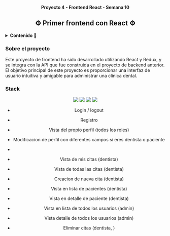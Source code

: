 __<p align="center">Proyecto 4 - Frontend React - Semana 10</p>__
<h2 align="center">⚙️ Primer frontend con React ⚙️</h2>

<details>
  <summary><b>Contenido</b> 📝</summary>
  <ol>
    <li><a href="#sobre-el-proyecto">Sobre el proyecto</a></li>
    <li><a href="#stack">Stack</a></li>
    <li><a href="#agradecimientos">Agradecimientos</a></li>
    <li><a href="#contacto">Contacto</a></li>
  </ol>
</details>

### Sobre el proyecto

Este proyecto de frontend ha sido desarrollado utilizando React y Redux, y se integra con la API que fue construida en el proyecto de backend anterior. El objetivo principal de este proyecto es proporcionar una interfaz de usuario intuitiva y amigable para administrar una clínica dental.

### Stack
<div align="center">
<img src= "https://img.shields.io/badge/react-%2320232a.svg?style=for-the-badge&logo=react&logoColor=%2361DAFB">
<img src= "https://img.shields.io/badge/redux-%23593d88.svg?style=for-the-badge&logo=redux&logoColor=white">
<img src= "https://img.shields.io/badge/bootstrap-%23563D7C.svg?style=for-the-badge&logo=bootstrap&logoColor=white">
<img src= "https://img.shields.io/badge/css3-%231572B6.svg?style=for-the-badge&logo=css3&logoColor=white">




- Login / logout
- Registro 
- Vista del propio perfil (todos los roles)
- Modificacion de perfil con diferentes campos si eres dentista o paciente
- 


- Vista de mis citas (dentista)
- Vista de todas las citas (dentista)
- Creacion de nueva cita (dentista)
- Vista en lista de pacientes (dentista)
- Vista en detalle de paciente (dentista)
- Vista en lista de todos los usuarios (admin)
- Vista detalle de todos los usuarios (admin)
- Eliminar citas (dentista, )
